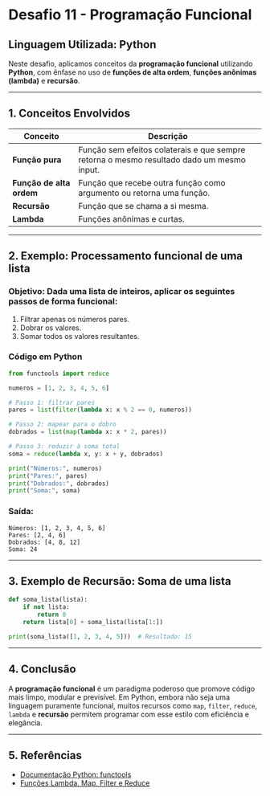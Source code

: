 
# Desafio 11 - Programação Funcional

## Linguagem Utilizada: Python
Neste desafio, aplicamos conceitos da **programação funcional** utilizando **Python**, com ênfase no uso de **funções de alta ordem**, **funções anônimas (lambda)** e **recursão**.

---

## 1. Conceitos Envolvidos

| Conceito              | Descrição |
|-----------------------|-----------|
| **Função pura**       | Função sem efeitos colaterais e que sempre retorna o mesmo resultado dado um mesmo input. |
| **Função de alta ordem** | Função que recebe outra função como argumento ou retorna uma função. |
| **Recursão**          | Função que se chama a si mesma. |
| **Lambda**            | Funções anônimas e curtas. |

---

## 2. Exemplo: Processamento funcional de uma lista

### Objetivo: Dada uma lista de inteiros, aplicar os seguintes passos de forma funcional:

1. Filtrar apenas os números pares.
2. Dobrar os valores.
3. Somar todos os valores resultantes.

### Código em Python

```python
from functools import reduce

numeros = [1, 2, 3, 4, 5, 6]

# Passo 1: filtrar pares
pares = list(filter(lambda x: x % 2 == 0, numeros))

# Passo 2: mapear para o dobro
dobrados = list(map(lambda x: x * 2, pares))

# Passo 3: reduzir à soma total
soma = reduce(lambda x, y: x + y, dobrados)

print("Números:", numeros)
print("Pares:", pares)
print("Dobrados:", dobrados)
print("Soma:", soma)
```

### Saída:

```
Números: [1, 2, 3, 4, 5, 6]
Pares: [2, 4, 6]
Dobrados: [4, 8, 12]
Soma: 24
```

---

## 3. Exemplo de Recursão: Soma de uma lista

```python
def soma_lista(lista):
    if not lista:
        return 0
    return lista[0] + soma_lista(lista[1:])

print(soma_lista([1, 2, 3, 4, 5]))  # Resultado: 15
```

---

## 4. Conclusão

A **programação funcional** é um paradigma poderoso que promove código mais limpo, modular e previsível. Em Python, embora não seja uma linguagem puramente funcional, muitos recursos como `map`, `filter`, `reduce`, `lambda` e **recursão** permitem programar com esse estilo com eficiência e elegância.

---

## 5. Referências

- [Documentação Python: functools](https://docs.python.org/3/library/functools.html)
- [Funções Lambda, Map, Filter e Reduce](https://realpython.com/python-map-function/)
